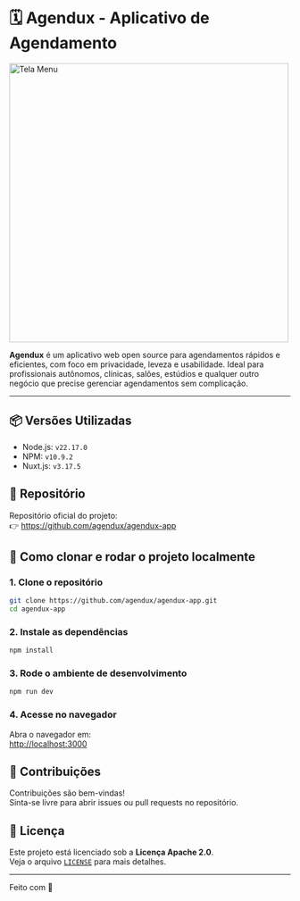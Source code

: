 # 🗓️ Agendux - Aplicativo de Agendamento

<img src="/ogimage.png" alt="Tela Menu" width="500"/>

**Agendux** é um aplicativo web open source para agendamentos rápidos e eficientes, com foco em privacidade, leveza e usabilidade. Ideal para profissionais autônomos, clínicas, salões, estúdios e qualquer outro negócio que precise gerenciar agendamentos sem complicação.

---

## 📦 Versões Utilizadas

- Node.js: `v22.17.0`
- NPM: `v10.9.2`
- Nuxt.js: `v3.17.5`


## 🔗 Repositório

Repositório oficial do projeto:  
👉 https://github.com/agendux/agendux-app


## 🚀 Como clonar e rodar o projeto localmente

### 1. Clone o repositório

```bash
git clone https://github.com/agendux/agendux-app.git
cd agendux-app
```

### 2. Instale as dependências

```bash
npm install
```

### 3. Rode o ambiente de desenvolvimento

```bash
npm run dev
```

### 4. Acesse no navegador

Abra o navegador em:  
[http://localhost:3000](http://localhost:3000)



## 🤝 Contribuições

Contribuições são bem-vindas!  
Sinta-se livre para abrir issues ou pull requests no repositório.


## 📄 Licença

Este projeto está licenciado sob a **Licença Apache 2.0**.  
Veja o arquivo [`LICENSE`](LICENSE) para mais detalhes.

---

Feito com 💚
